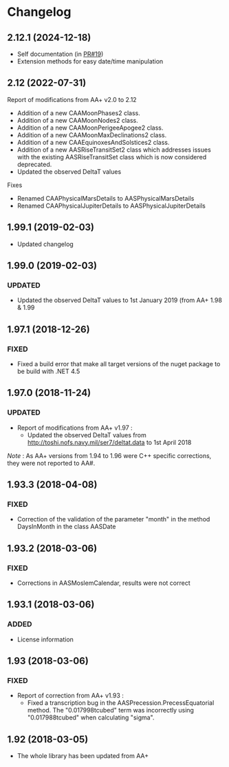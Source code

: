 # Changelog

## 2.12.1 (2024-12-18)
- Self documentation (in [PR#19](https://github.com/jsauve/AASharp/pull/19))
- Extension methods for easy date/time manipulation

## 2.12 (2022-07-31)

Report of modifications from AA+ v2.0 to 2.12

- Addition of a new CAAMoonPhases2 class.
- Addition of a new CAAMoonNodes2 class.
- Addition of a new CAAMoonPerigeeApogee2 class.
- Addition of a new CAAMoonMaxDeclinations2 class.
- Addition of a new CAAEquinoxesAndSolstices2 class.
- Addition of a new AASRiseTransitSet2 class which addresses issues with the existing AASRiseTransitSet class which is now considered deprecated.
- Updated the observed DeltaT values

Fixes

- Renamed CAAPhysicalMarsDetails to AASPhysicalMarsDetails
- Renamed CAAPhysicalJupiterDetails to AASPhysicalJupiterDetails

## 1.99.1 (2019-02-03)

- Updated changelog

## 1.99.0 (2019-02-03)

### UPDATED

- Updated the observed DeltaT values to 1st January 2019 (from AA+ 1.98 & 1.99

## 1.97.1 (2018-12-26)

### FIXED

- Fixed a build error that make all target versions of the nuget package to be build with .NET 4.5

## 1.97.0 (2018-11-24)

### UPDATED

- Report of modifications from AA+ v1.97 :
  - Updated the observed DeltaT values from http://toshi.nofs.navy.mil/ser7/deltat.data to 1st April 2018

_Note_ : As AA+ versions from 1.94 to 1.96 were C++ specific corrections, they were not reported to AA#.

## 1.93.3 (2018-04-08)

### FIXED

- Correction of the validation of the parameter "month" in the method DaysInMonth in the class AASDate

## 1.93.2 (2018-03-06)

### FIXED

- Corrections in AASMoslemCalendar, results were not correct

## 1.93.1 (2018-03-06)

### ADDED

- License information

## 1.93 (2018-03-06)

### FIXED

- Report of correction from AA+ v1.93 :
  - Fixed a transcription bug in the AASPrecession.PrecessEquatorial method. The "0.017998tcubed" term was incorrectly using "0.017988tcubed" when calculating "sigma".

## 1.92 (2018-03-05)

- The whole library has been updated from AA+